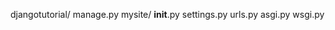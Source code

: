 


djangotutorial/
    manage.py
    mysite/
        __init__.py
        settings.py
        urls.py
        asgi.py
        wsgi.py